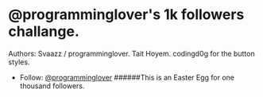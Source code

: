 # @programminglover's 1k followers challange.

Authors:
Svaazz / programminglover.
Tait Hoyem.
codingd0g for the button styles.

- Follow: [@programminglover](https://instagram.com/programminglover)
######This is an Easter Egg for one thousand followers.
